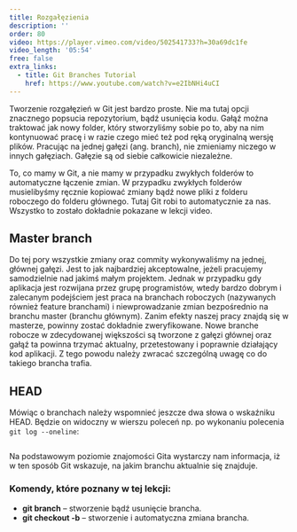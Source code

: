 ```yaml
---
title: Rozgałęzienia
description: ''
order: 80
video: https://player.vimeo.com/video/502541733?h=30a69dc1fe
video_length: '05:54'
free: false
extra_links:
  - title: Git Branches Tutorial
    href: https://www.youtube.com/watch?v=e2IbNHi4uCI
---
```


Tworzenie rozgałęzień w Git jest bardzo proste. Nie ma tutaj opcji znacznego popsucia repozytorium, bądź usunięcia kodu. Gałąź można traktować jak nowy folder, który stworzyliśmy sobie po to, aby na nim kontynuować pracę i w razie czego mieć też pod ręką oryginalną wersję plików. Pracując na jednej gałęzi (ang. branch), nie zmieniamy niczego w innych gałęziach. Gałęzie są od siebie całkowicie niezależne.

To, co mamy w Git, a nie mamy w przypadku zwykłych folderów to automatyczne łączenie zmian. W przypadku zwykłych folderów musielibyśmy ręcznie kopiować zmiany bądź nowe pliki z folderu roboczego do folderu głównego. Tutaj Git robi to automatycznie za nas. Wszystko to zostało dokładnie pokazane w lekcji video.

## Master branch

Do tej pory wszystkie zmiany oraz commity wykonywaliśmy na jednej, głównej gałęzi. Jest to jak najbardziej akceptowalne, jeżeli pracujemy samodzielnie nad jakimś małym projektem. Jednak w przypadku gdy aplikacja jest rozwijana przez grupę programistów, wtedy bardzo dobrym i zalecanym podejściem jest praca na branchach roboczych (nazywanych również feature branchami) i niewprowadzanie zmian bezpośrednio na branchu master (branchu głównym). Zanim efekty naszej pracy znajdą się w masterze, powinny zostać dokładnie zweryfikowane. Nowe branche robocze w zdecydowanej większości są tworzone z gałęzi głównej oraz gałąź ta powinna trzymać aktualny, przetestowany i poprawnie działający kod aplikacji. Z tego powodu należy zwracać szczególną uwagę co do takiego brancha trafia.

## HEAD

Mówiąc o branchach należy wspomnieć jeszcze dwa słowa o wskaźniku HEAD. Będzie on widoczny w wierszu poleceń np. po wykonaniu polecenia `git log --oneline`:

<img src="/online/git-github/img/git/head.png" alt="" />

Na podstawowym poziomie znajomości Gita wystarczy nam informacja, iż w ten sposób Git wskazuje, na jakim branchu aktualnie się znajduje.

### Komendy, które poznany w tej lekcji:

- **git branch** – stworzenie bądź usunięcie brancha.
- **git checkout -b** – stworzenie i automatyczna zmiana brancha.
